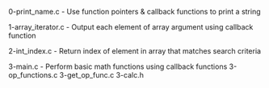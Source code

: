 0-print_name.c     - Use function pointers & callback functions to print a string

1-array_iterator.c - Output each element of array argument using callback function

2-int_index.c      - Return index of element in array that matches search criteria

3-main.c      	   - Perform basic math functions using callback functions
3-op_functions.c
3-get_op_func.c
3-calc.h

